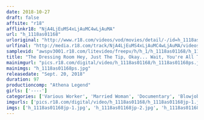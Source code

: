 ```yaml
---
date: 2018-10-27
draft: false
affsite: "r18"
afflinkr18: "NjA4LjEuMS4xLjAuMC4wLjAuMA"
url: "h_1118as01168"
urloriginal: "http://www.r18.com/videos/vod/movies/detail/-/id=h_1118as01168"
urlfinal: "http://media.r18.com/track/NjA4LjEuMS4xLjAuMC4wLjAuMA/videos/vod/movies/detail/-/id=h_1118as01168"
samplevid: "awspv3001.r18.com/litevideo/freepv/h/h_1/h_1118as01168/h_1118as01168_dmb_s.mp4"
title: "The Dressing Room Hey, Just The Tip, Okay... Wait, You're All The Way Inside Me, I'm Telling You, You're Inside Me!!"
mainimgurl: "pics.r18.com/digital/video/h_1118as01168/h_1118as01168ps.jpg"
mainimgs: "h_1118as01168ps.jpg"
releasedate: "Sept. 20, 2018"
duration: 97
productioncomp: "Athena Legend"
girls: ['----']
categories: ['Various Worker', 'Married Woman', 'Documentary', 'Blowjob', 'Sex Toys']
imgurls: ['pics.r18.com/digital/video/h_1118as01168/h_1118as01168jp-1.jpg', 'pics.r18.com/digital/video/h_1118as01168/h_1118as01168jp-2.jpg', 'pics.r18.com/digital/video/h_1118as01168/h_1118as01168jp-3.jpg', 'pics.r18.com/digital/video/h_1118as01168/h_1118as01168jp-4.jpg', 'pics.r18.com/digital/video/h_1118as01168/h_1118as01168jp-5.jpg', 'pics.r18.com/digital/video/h_1118as01168/h_1118as01168jp-6.jpg', 'pics.r18.com/digital/video/h_1118as01168/h_1118as01168jp-7.jpg', 'pics.r18.com/digital/video/h_1118as01168/h_1118as01168jp-8.jpg', 'pics.r18.com/digital/video/h_1118as01168/h_1118as01168jp-9.jpg', 'pics.r18.com/digital/video/h_1118as01168/h_1118as01168jp-10.jpg', 'pics.r18.com/digital/video/h_1118as01168/h_1118as01168jp-11.jpg', 'pics.r18.com/digital/video/h_1118as01168/h_1118as01168jp-12.jpg', 'pics.r18.com/digital/video/h_1118as01168/h_1118as01168jp-13.jpg', 'pics.r18.com/digital/video/h_1118as01168/h_1118as01168jp-14.jpg', 'pics.r18.com/digital/video/h_1118as01168/h_1118as01168jp-15.jpg', 'pics.r18.com/digital/video/h_1118as01168/h_1118as01168jp-16.jpg', 'pics.r18.com/digital/video/h_1118as01168/h_1118as01168jp-17.jpg', 'pics.r18.com/digital/video/h_1118as01168/h_1118as01168jp-18.jpg', 'pics.r18.com/digital/video/h_1118as01168/h_1118as01168jp-19.jpg', 'pics.r18.com/digital/video/h_1118as01168/h_1118as01168jp-20.jpg']
imgs: ['h_1118as01168jp-1.jpg', 'h_1118as01168jp-2.jpg', 'h_1118as01168jp-3.jpg', 'h_1118as01168jp-4.jpg', 'h_1118as01168jp-5.jpg', 'h_1118as01168jp-6.jpg', 'h_1118as01168jp-7.jpg', 'h_1118as01168jp-8.jpg', 'h_1118as01168jp-9.jpg', 'h_1118as01168jp-10.jpg', 'h_1118as01168jp-11.jpg', 'h_1118as01168jp-12.jpg', 'h_1118as01168jp-13.jpg', 'h_1118as01168jp-14.jpg', 'h_1118as01168jp-15.jpg', 'h_1118as01168jp-16.jpg', 'h_1118as01168jp-17.jpg', 'h_1118as01168jp-18.jpg', 'h_1118as01168jp-19.jpg', 'h_1118as01168jp-20.jpg']
---
```

